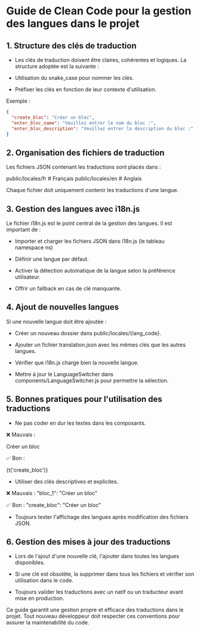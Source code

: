 # Guide de Clean Code pour la gestion des langues dans le projet

## 1. Structure des clés de traduction

- Les clés de traduction doivent être claires, cohérentes et logiques. La structure adoptée est la suivante :

- Utilisation du snake_case pour nommer les clés.

- Préfixer les clés en fonction de leur contexte d'utilisation.

Exemple :

```json
{
  "create_bloc": "Créer un bloc",
  "enter_bloc_name": "Veuillez entrer le nom du bloc :",
  "enter_bloc_description": "Veuillez entrer la description du bloc :"
}
```

## 2. Organisation des fichiers de traduction

Les fichiers JSON contenant les traductions sont placés dans :

public/locales/fr # Français
public/locales/en # Anglais

Chaque fichier doit uniquement contenir les traductions d'une langue.

## 3. Gestion des langues avec i18n.js

Le fichier i18n.js est le point central de la gestion des langues. Il est important de :

- Importer et charger les fichiers JSON dans i18n.js (le tableau namespace ns)

- Définir une langue par défaut.

- Activer la détection automatique de la langue selon la préférence utilisateur.

- Offrir un fallback en cas de clé manquante.

## 4. Ajout de nouvelles langues

Si une nouvelle langue doit être ajoutée :

- Créer un nouveau dossier dans public/locales/{lang_code}.

- Ajouter un fichier translation.json avec les mêmes clés que les autres langues.

- Vérifier que i18n.js charge bien la nouvelle langue.

- Mettre à jour le LanguageSwitcher dans components/LanguageSwitcher.js pour permettre la sélection.

## 5. Bonnes pratiques pour l'utilisation des traductions

- Ne pas coder en dur les textes dans les composants.

❌ Mauvais : <p>Créer un bloc</p>

✅ Bon : <p>{t('create_bloc')}</p>

- Utiliser des clés descriptives et explicites.

❌ Mauvais : "bloc_1": "Créer un bloc"

✅ Bon : "create_bloc": "Créer un bloc"

- Toujours tester l'affichage des langues après modification des fichiers JSON.

## 6. Gestion des mises à jour des traductions

- Lors de l'ajout d'une nouvelle clé, l'ajouter dans toutes les langues disponibles.

- Si une clé est obsolète, la supprimer dans tous les fichiers et vérifier son utilisation dans le code.

- Toujours valider les traductions avec un natif ou un traducteur avant mise en production.

Ce guide garantit une gestion propre et efficace des traductions dans le projet. Tout nouveau développeur doit respecter ces conventions pour assurer la maintenabilité du code.
